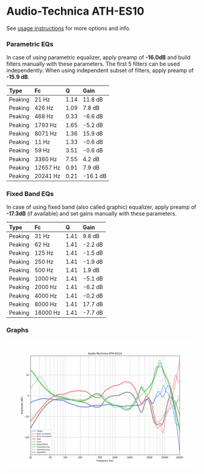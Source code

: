 # Audio-Technica ATH-ES10
See [usage instructions](https://github.com/jaakkopasanen/AutoEq#usage) for more options and info.

### Parametric EQs
In case of using parametric equalizer, apply preamp of **-16.0dB** and build filters manually
with these parameters. The first 5 filters can be used independently.
When using independent subset of filters, apply preamp of **-15.9 dB**.

| Type    | Fc       |    Q | Gain     |
|:--------|:---------|:-----|:---------|
| Peaking | 21 Hz    | 1.14 | 11.8 dB  |
| Peaking | 426 Hz   | 1.09 | 7.8 dB   |
| Peaking | 468 Hz   | 0.33 | -6.6 dB  |
| Peaking | 1793 Hz  | 1.65 | -5.2 dB  |
| Peaking | 8071 Hz  | 1.36 | 15.9 dB  |
| Peaking | 11 Hz    | 1.33 | -0.6 dB  |
| Peaking | 59 Hz    | 3.51 | -0.6 dB  |
| Peaking | 3360 Hz  | 7.55 | 4.2 dB   |
| Peaking | 12657 Hz | 0.91 | 7.9 dB   |
| Peaking | 20241 Hz | 0.21 | -16.1 dB |

### Fixed Band EQs
In case of using fixed band (also called graphic) equalizer, apply preamp of **-17.3dB**
(if available) and set gains manually with these parameters.

| Type    | Fc       |    Q | Gain    |
|:--------|:---------|:-----|:--------|
| Peaking | 31 Hz    | 1.41 | 9.8 dB  |
| Peaking | 62 Hz    | 1.41 | -2.2 dB |
| Peaking | 125 Hz   | 1.41 | -1.5 dB |
| Peaking | 250 Hz   | 1.41 | -1.9 dB |
| Peaking | 500 Hz   | 1.41 | 1.9 dB  |
| Peaking | 1000 Hz  | 1.41 | -5.1 dB |
| Peaking | 2000 Hz  | 1.41 | -6.2 dB |
| Peaking | 4000 Hz  | 1.41 | -0.2 dB |
| Peaking | 8000 Hz  | 1.41 | 17.7 dB |
| Peaking | 16000 Hz | 1.41 | -7.7 dB |

### Graphs
![](./Audio-Technica%20ATH-ES10.png)